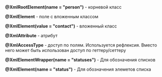 **@XmlRootElement(name = "person")** - корневой класс

**@XmlElement** - поле с вложенным классом 

**@XmlElement(value = "contact")** - вложенный класс

**@XmlAttribute** - атрибут

**@XmlAccessType** - доступ по полям. Используется рефлексия. 
Вместо него может быть использован доступ по геттеру/сеттеру

**@XmlElementWrapper(name = "statuses")** - Для обозначения списков

**@XmlElement(name = "status")** - Для обозначения элеметов списка